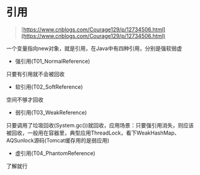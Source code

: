# 引用

> [https://www.cnblogs.com/Courage129/p/12734506.html](https://www.cnblogs.com/Courage129/p/12734506.html)

一个变量指向new对象，就是引用，在Java中有四种引用，分别是强软弱虚

* 强引用(T01_NormalReference)

只要有引用就不会被回收

* 软引用(T02_SoftReference)

空间不够才回收

* 弱引用(T03_WeakReference)

只要调用了垃圾回收(System.gc())就回收，应用场景：只要强引用消失，则应该被回收，一般用在容器里，典型应用ThreadLock，看下WeakHashMap、AQSunlock源码(Tomcat缓存用的是弱应用)

* 虚引用(T04_PhantomReference)

了解就行